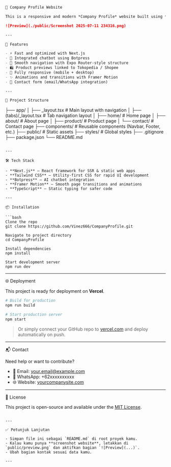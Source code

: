

```markdown
🏢 Company Profile Website

This is a responsive and modern *Company Profile* website built using *Next.js*, *React*, and *Tailwind CSS*. Designed for companies that want a clean and functional web presence with fast performance and easy deployment.

![Preview](./public/Screenshot 2025-07-11 234316.png) 

---

🚀 Features

- ⚡ Fast and optimized with Next.js
- 💬 Integrated chatbot using Botpress
- 🧭 Smooth navigation with Expo Router-style structure
- 🛍️ Product previews linked to Tokopedia / Shopee
- 📱 Fully responsive (mobile + desktop)
- ✨ Animations and transitions with Framer Motion
- 📧 Contact form (email/WhatsApp integration)

---

📁 Project Structure

```

├── app/
│   ├── \_layout.tsx        # Main layout with navigation
│   ├── (tabs)/\_layout.tsx # Tab navigation layout
│   ├── home/              # Home page
│   ├── about/             # About page
│   ├── product/           # Product page
│   └── contact/           # Contact page
├── components/            # Reusable components (Navbar, Footer, etc.)
├── public/                # Static assets
├── styles/                # Global styles
├── .gitignore
├── package.json
└── README.md

````

---

🛠️ Tech Stack

- **Next.js** – React framework for SSR & static web apps
- **Tailwind CSS** – Utility-first CSS for rapid UI development
- **Botpress** – AI chatbot integration
- **Framer Motion** – Smooth page transitions and animations
- **TypeScript** – Static typing for safer code

---

📦 Installation

```bash
Clone the repo
git clone https://github.com/Vinez666/CompanyProfile.git

Navigate to project directory
cd CompanyProfile

Install dependencies
npm install

Start development server
npm run dev
````

---

🌐 Deployment

This project is ready for deployment on **Vercel**.

```bash
# Build for production
npm run build

# Start production server
npm start
```

> Or simply connect your GitHub repo to [vercel.com](https://vercel.com) and deploy automatically on push.

---

📬 Contact

Need help or want to contribute?

* 📧 Email: [your.email@example.com](mailto:your.email@example.com)
* 💬 WhatsApp: +62xxxxxxxxxx
* 🌐 Website: [yourcompanysite.com](https://yourcompanysite.com)

---

📄 License

This project is open-source and available under the [MIT License](LICENSE).

```

---

✅ Petunjuk Lanjutan

- Simpan file ini sebagai `README.md` di root proyek kamu.
- Kalau kamu punya **screenshot website**, letakkan di `public/preview.png` dan aktifkan bagian `![Preview](...)`.
- Ubah bagian kontak sesuai data kamu.

---

